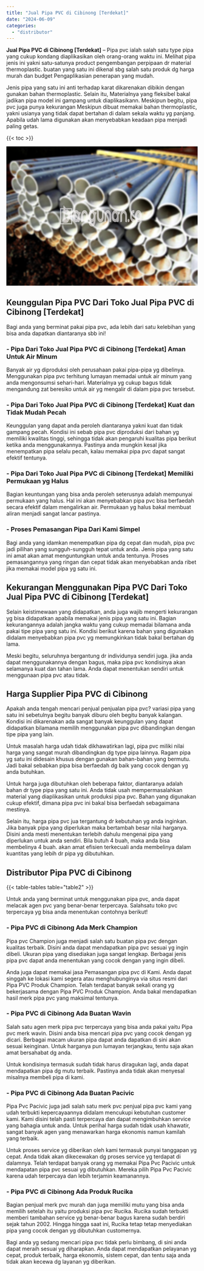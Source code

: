```yaml
---
title: "Jual Pipa PVC di Cibinong [Terdekat]"
date: "2024-06-09"
categories: 
  - "distributor"
---
```


**Jual Pipa PVC di Cibinong \[Terdekat\]** – Pipa pvc ialah salah satu type pipa yang cukup kondang diaplikasikan oleh orang-orang waktu ini. Melihat pipa jenis ini yakni satu-satunya product pengembangan perpipaan dr material thermoplastic. buatan yang satu ini dikenal sbg salah satu produk dg harga murah dan budget Pengaplikasian penerapan yang mudah.

Jenis pipa yang satu ini anti terhadap karat dikarenakan dibikin dengan gunakan bahan thermoplastic. Selain itu, Materialnya yang fleksibel bakal jadikan pipa model ini gampang untuk diaplikasikann. Meskipun begitu, pipa pvc juga punya kekurangan Meskipun dibuat memakai bahan thermoplastic, yakni usianya yang tidak dapat bertahan di dalam sekala waktu yg panjang. Apabila udah lama digunakan akan menyebabkan keadaan pipa menjadi paling getas.

{{< toc >}}

![Jual Pipa PVC di Cibinong [Terdekat]](/images/jaul-pipa-pvc-51.png)

## Keunggulan Pipa PVC Dari Toko Jual Pipa PVC di Cibinong \[Terdekat\]

Bagi anda yang berminat pakai pipa pvc, ada lebih dari satu kelebihan yang bisa anda dapatkan diantaranya sbb ini!

### \- Pipa Dari Toko Jual Pipa PVC di Cibinong \[Terdekat\] Aman Untuk Air Minum

Banyak air yg diproduksi oleh perusahaan pakai pipa-pipa yg dibelinya. Menggunakan pipa pvc terhitung lumayan memadai untuk air minum yang anda mengonsumsi sehari-hari. Materialnya yg cukup bagus tidak mengandung zat beresiko untuk air yg mengalir di dalam pipa pvc tersebut.

### \- Pipa Dari Toko Jual Pipa PVC di Cibinong \[Terdekat\] Kuat dan Tidak Mudah Pecah

Keunggulan yang dapat anda peroleh diantaranya yakni kuat dan tidak gampang pecah. Kondisi ini sebab pipa pvc diproduksi dari bahan yg memiliki kwalitas tinggi, sehingga tidak akan pengaruhi kualitas pipa berikut ketika anda menggunakannya. Pastinya anda mungkin kesal jika menempatkan pipa selalu pecah, kalau memakai pipa pvc dapat sangat efektif tentunya.

### \- Pipa Dari Toko Jual Pipa PVC di Cibinong \[Terdekat\] Memiliki Permukaan yg Halus

Bagian keuntungan yang bisa anda peroleh seterusnya adalah mempunyai permukaan yang halus. Hal ini akan menyebabkan pipa pvc bisa berfaedah secara efektif dalam mengalirkan air. Permukaan yg halus bakal membuat aliran menjadi sangat lancar pastinya.

### \- Proses Pemasangan Pipa Dari Kami Simpel

Bagi anda yang idamkan menempatkan pipa dg cepat dan mudah, pipa pvc jadi pilihan yang sungguh-sungguh tepat untuk anda. Jenis pipa yang satu ini amat akan amat menguntungkan untuk anda tentunya. Proses pemasangannya yang ringan dan cepat tidak akan menyebabkan anda ribet jika memakai model pipa yg satu ini.

## Kekurangan Menggunakan Pipa PVC Dari Toko Jual Pipa PVC di Cibinong \[Terdekat\]

Selain keistimewaan yang didapatkan, anda juga wajib mengerti kekurangan yg bisa didapatkan apabila memakai jenis pipa yang satu ini. Bagian kekurangannya adalah jangka waktu yang cukup memadai bilamana anda pakai tipe pipa yang satu ini. Kondisi berikut karena bahan yang digunakan didalam menyebabkan pipa pvc yg memungkinkan tidak bakal bertahan dg lama.

Meski begitu, seluruhnya bergantung dr individunya sendiri juga. jika anda dapat menggunakannya dengan bagus, maka pipa pvc kondisinya akan selamanya kuat dan tahan lama. Anda dapat menentukan sendiri untuk menggunaan pipa pvc atau tidak.

## Harga Supplier Pipa PVC di Cibinong

Apakah anda tengah mencari penjual penjualan pipa pvc? variasi pipa yang satu ini sebetulnya begitu banyak diburu oleh begitu banyak kalangan. Kondisi ini dikarenakan ada sangat banyak keunggulan yang dapat didapatkan bilamana memilih menggunakan pipa pvc dibandingkan dengan tipe pipa yang lain.

Untuk masalah harga udah tidak dikhawatirkan lagi, pipa pvc miliki nilai harga yang sangat murah dibandingkan dg type pipa lainnya. Ragam pipa yg satu ini didesain khusus dengan gunakan bahan-bahan yang bermutu. Jadi bakal sebabkan pipa bisa berfaedah dg baik yang cocok dengan yg anda butuhkan.

Untuk harga juga dibutuhkan oleh beberapa faktor, diantaranya adalah bahan dr type pipa yang satu ini. Anda tidak usah mempermasalahkan material yang diaplikasikan untuk produksi pipa pvc. Bahan yang digunakan cukup efektif, dimana pipa pvc ini bakal bisa berfaedah sebagaimana mestinya.

Selain itu, harga pipa pvc jua tergantung dr kebutuhan yg anda inginkan. Jika banyak pipa yang diperlukan maka bertambah besar nilai harganya. Disini anda mesti menentukan terlebih dahulu mengenai pipa yang diperlukan untuk anda sendiri. Bila butuh 4 buah, maka anda bisa membelinya 4 buah. akan amat efisien terkecuali anda membelinya dalam kuantitas yang lebih dr pipa yg dibutuhkan.

## Distributor Pipa PVC di Cibinong

{{< table-tables table="table2" >}}

Untuk anda yang berminat untuk menggunakan pipa pvc, anda dapat melacak agen pvc yang benar-benar terpercaya. Salahsatu toko pvc terpercaya yg bisa anda menentukan contohnya berikut!

### \- Pipa PVC di Cibinong Ada Merk Champion

Pipa pvc Champion juga menjadi salah satu buatan pipa pvc dengan kualitas terbaik. Disini anda dapat mendapatkan pipa pvc sesuai yg ingin dibeli. Ukuran pipa yang disediakan juga sangat lengkap. Berbagai jenis pipa pvc dapat anda menentukan yang cocok dengan yang ingin dibeli.

Anda juga dapat memakai jasa Pemasangan pipa pvc di Kami. Anda dapat singgah ke lokasi kami segera atau menghubunginya via situs resmi dari Pipa PVC Produk Champion. Telah terdapat banyak sekali orang yg bekerjasama dengan Pipa PVC Produk Champion. Anda bakal mendapatkan hasil merk pipa pvc yang maksimal tentunya.

### \- Pipa PVC di Cibinong Ada Buatan Wavin

Salah satu agen merk pipa pvc terpercaya yang bisa anda pakai yaitu Pipa pvc merk wavin. Disini anda bisa mencari pipa pvc yang cocok dengan yg dicari. Berbagai macam ukuran pipa dapat anda dapatkan di sini akan sesuai keinginan. Untuk harganya pun lumayan terjangkau, tentu saja akan amat bersahabat dg anda.

Untuk kondisinya termasuk sudah tidak harus diragukan lagi, anda dapat mendapatkan pipa dg mutu terbaik. Pastinya anda tidak akan menyesal misalnya membeli pipa di kami.

### \- Pipa PVC di Cibinong Ada Buatan Pacivic

Pipa Pvc Pacivic juga jadi salah satu merk pvc penjual pipa pvc kami yang udah terbukti kepercayaannya didalam mencukupi kebutuhan customer kami. Kami disini telah pasti terpercaya dan dapat mengimbuhkan service yang bahagia untuk anda. Untuk perihal harga sudah tidak usah khawatir, sangat banyak agen yang menawarkan harga ekonomis namun kamilah yang terbaik.

Untuk proses service yg diberikan oleh kami termasuk punyai tanggapan yg cepat. Anda tidak akan dikecewakan dg proses service yg terdapat di dalamnya. Telah terdapat banyak orang yg memakai Pipa Pvc Pacivic untuk mendapatan pipa pvc sesuai yg dibutuhkan. Mereka pilih Pipa Pvc Pacivic karena udah terpercaya dan lebih terjamin keamanannya.

### \- Pipa PVC di Cibinong Ada Produk Rucika

Bagian penjual merk pvc murah dan juga memiliki mutu yang bisa anda memilih setelah itu yaitu produksi pipa pvc Rucika. Rucika sudah terbukti memberi tambahan service yg benar-benar bagus karena sudah berdiri sejak tahun 2002. Hingga hingga saat ini, Rucika tetap tetap menyediakan pipa yang cocok dengan yg dibutuhkan customernya.

Bagi anda yg sedang mencari pipa pvc tidak perlu bimbang, di sini anda dapat meraih sesuai yg diharapkan. Anda dapat mendapatkan pelayanan yg cepat, produk terbaik, harga ekonomis, sistem cepat, dan tentu saja anda tidak akan kecewa dg layanan yg diberikan.
